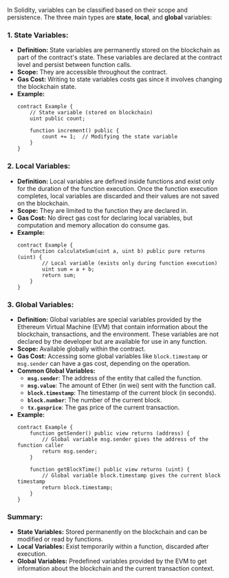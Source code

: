 In Solidity, variables can be classified based on their scope and persistence. The three main types are **state**, **local**, and **global** variables:

### 1. **State Variables:**
   - **Definition:** State variables are permanently stored on the blockchain as part of the contract's state. These variables are declared at the contract level and persist between function calls.
   - **Scope:** They are accessible throughout the contract.
   - **Gas Cost:** Writing to state variables costs gas since it involves changing the blockchain state.
   - **Example:**
     ```solidity
     contract Example {
         // State variable (stored on blockchain)
         uint public count;

         function increment() public {
             count += 1;  // Modifying the state variable
         }
     }
     ```

### 2. **Local Variables:**
   - **Definition:** Local variables are defined inside functions and exist only for the duration of the function execution. Once the function execution completes, local variables are discarded and their values are not saved on the blockchain.
   - **Scope:** They are limited to the function they are declared in.
   - **Gas Cost:** No direct gas cost for declaring local variables, but computation and memory allocation do consume gas.
   - **Example:**
     ```solidity
     contract Example {
         function calculateSum(uint a, uint b) public pure returns (uint) {
             // Local variable (exists only during function execution)
             uint sum = a + b;
             return sum;
         }
     }
     ```

### 3. **Global Variables:**
   - **Definition:** Global variables are special variables provided by the Ethereum Virtual Machine (EVM) that contain information about the blockchain, transactions, and the environment. These variables are not declared by the developer but are available for use in any function.
   - **Scope:** Available globally within the contract.
   - **Gas Cost:** Accessing some global variables like `block.timestamp` or `msg.sender` can have a gas cost, depending on the operation.
   - **Common Global Variables:**
     - **`msg.sender`**: The address of the entity that called the function.
     - **`msg.value`**: The amount of Ether (in wei) sent with the function call.
     - **`block.timestamp`**: The timestamp of the current block (in seconds).
     - **`block.number`**: The number of the current block.
     - **`tx.gasprice`**: The gas price of the current transaction.
   - **Example:**
     ```solidity
     contract Example {
         function getSender() public view returns (address) {
             // Global variable msg.sender gives the address of the function caller
             return msg.sender;
         }

         function getBlockTime() public view returns (uint) {
             // Global variable block.timestamp gives the current block timestamp
             return block.timestamp;
         }
     }
     ```

### Summary:
- **State Variables:** Stored permanently on the blockchain and can be modified or read by functions.
- **Local Variables:** Exist temporarily within a function, discarded after execution.
- **Global Variables:** Predefined variables provided by the EVM to get information about the blockchain and the current transaction context.